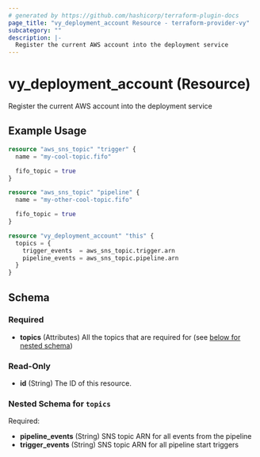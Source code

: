 ```yaml
---
# generated by https://github.com/hashicorp/terraform-plugin-docs
page_title: "vy_deployment_account Resource - terraform-provider-vy"
subcategory: ""
description: |-
  Register the current AWS account into the deployment service
---
```


# vy_deployment_account (Resource)

Register the current AWS account into the deployment service

## Example Usage

```terraform
resource "aws_sns_topic" "trigger" {
  name = "my-cool-topic.fifo"

  fifo_topic = true
}

resource "aws_sns_topic" "pipeline" {
  name = "my-other-cool-topic.fifo"

  fifo_topic = true
}

resource "vy_deployment_account" "this" {
  topics = {
    trigger_events  = aws_sns_topic.trigger.arn
    pipeline_events = aws_sns_topic.pipeline.arn
  }
}
```

<!-- schema generated by tfplugindocs -->
## Schema

### Required

- **topics** (Attributes) All the topics that are required for (see [below for nested schema](#nestedatt--topics))

### Read-Only

- **id** (String) The ID of this resource.

<a id="nestedatt--topics"></a>
### Nested Schema for `topics`

Required:

- **pipeline_events** (String) SNS topic ARN for all events from the pipeline
- **trigger_events** (String) SNS topic ARN for all pipeline start triggers


